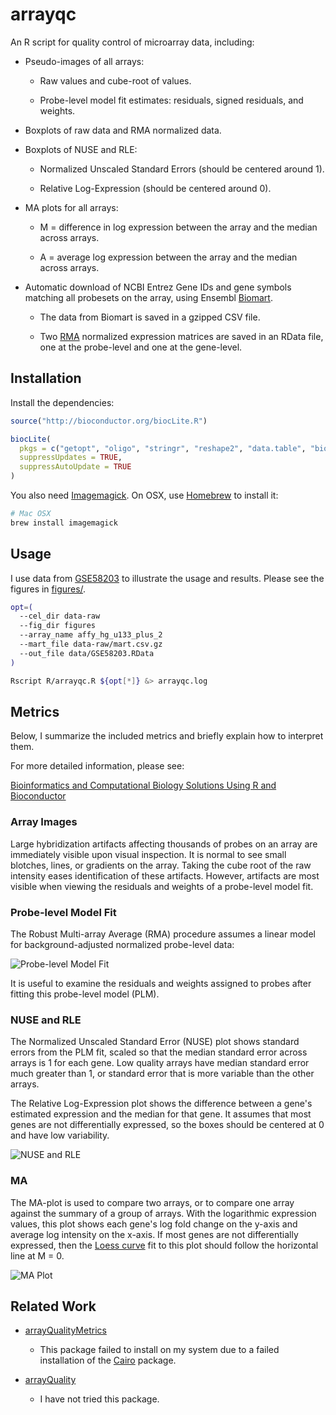 # arrayqc

An R script for quality control of microarray data, including:

-   Pseudo-images of all arrays:

    -   Raw values and cube-root of values.

    -   Probe-level model fit estimates: residuals, signed residuals, and
        weights.

-   Boxplots of raw data and RMA normalized data.

-   Boxplots of NUSE and RLE:

    -   Normalized Unscaled Standard Errors (should be centered around 1).

    -   Relative Log-Expression (should be centered around 0).

-   MA plots for all arrays:

    -   M = difference in log expression between the array and the median
        across arrays.

    -   A = average log expression between the array and the median across
        arrays.

-   Automatic download of NCBI Entrez Gene IDs and gene symbols matching all
    probesets on the array, using Ensembl [Biomart].

    -   The data from Biomart is saved in a gzipped CSV file.

    -   Two [RMA] normalized expression matrices are saved in an RData file,
        one at the probe-level and one at the gene-level.

## Installation

Install the dependencies:

```r
source("http://bioconductor.org/biocLite.R")

biocLite(
  pkgs = c("getopt", "oligo", "stringr", "reshape2", "data.table", "biomaRt"),
  suppressUpdates = TRUE,
  suppressAutoUpdate = TRUE
)
```

You also need [Imagemagick]. On OSX, use [Homebrew] to install it:

```bash
# Mac OSX
brew install imagemagick
```

## Usage

I use data from [GSE58203] to illustrate the usage and results. Please see the
figures in [figures/][figures].

```bash
opt=(
  --cel_dir data-raw
  --fig_dir figures
  --array_name affy_hg_u133_plus_2
  --mart_file data-raw/mart.csv.gz
  --out_file data/GSE58203.RData 
)

Rscript R/arrayqc.R ${opt[*]} &> arrayqc.log
```

## Metrics

Below, I summarize the included metrics and briefly explain how to interpret
them.

For more detailed information, please see:

[Bioinformatics and Computational Biology Solutions Using R and
Bioconductor][book1]

### Array Images

Large hybridization artifacts affecting thousands of probes on an array are
immediately visible upon visual inspection. It is normal to see small
blotches, lines, or gradients on the array. Taking the cube root of the raw
intensity eases identification of these artifacts. However, artifacts are most
visible when viewing the residuals and weights of a probe-level model fit.

### Probe-level Model Fit

The Robust Multi-array Average (RMA) procedure assumes a linear model for
background-adjusted normalized probe-level data:

![Probe-level Model Fit](http://mathurl.com/qznc3u6.png)

It is useful to examine the residuals and weights assigned to probes after
fitting this probe-level model (PLM).

### NUSE and RLE

The Normalized Unscaled Standard Error (NUSE) plot shows standard errors from
the PLM fit, scaled so that the median standard error across arrays is 1 for
each gene. Low quality arrays have median standard error much greater than 1,
or standard error that is more variable than the other arrays.

The Relative Log-Expression plot shows the difference between a gene's
estimated expression and the median for that gene. It assumes that most genes
are not differentially expressed, so the boxes should be centered at 0 and
have low variability.

![NUSE and RLE](http://mathurl.com/pvpduyp.png)

### MA

The MA-plot is used to compare two arrays, or to compare one array against the
summary of a group of arrays. With the logarithmic expression values, this
plot shows each gene's log fold change on the y-axis and average log intensity
on the x-axis. If most genes are not differentially expressed, then the [Loess
curve][loess] fit to this plot should follow the horizontal line at M = 0.

![MA Plot](http://mathurl.com/pafd9th.png)

## Related Work

-   [arrayQualityMetrics]

    -   This package failed to install on my system due to a failed
        installation of the [Cairo] package.

-   [arrayQuality]

    -   I have not tried this package.

[GSE58203]: http://www.ncbi.nlm.nih.gov/geo/query/acc.cgi?acc=GSE58203
[book1]: http://bioconductor.org/help/publications/books/bioinformatics-and-computational-biology-solutions/
[figures]: https://github.com/slowkow/arrayqc/tree/master/figures
[loess]: https://en.wikipedia.org/wiki/Local_regression
[arrayQualityMetrics]: http://master.bioconductor.org/packages/release/bioc/html/arrayQualityMetrics.html
[arrayQuality]: http://master.bioconductor.org/packages/release/bioc/html/arrayQuality.html
[Cairo]: http://cran.r-project.org/web/packages/Cairo/index.html
[Imagemagick]: http://www.imagemagick.org/
[Homebrew]: http://brew.sh/
[Biomart]: http://www.ensembl.org/biomart
[RMA]: https://en.wikipedia.org/wiki/Microarray_analysis_techniques#Aggregation_and_normalization

